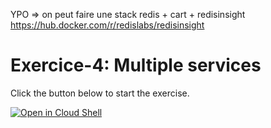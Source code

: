 YPO => on peut faire une stack redis + cart + redisinsight 
https://hub.docker.com/r/redislabs/redisinsight

# Exercice-4: Multiple services

Click the button below to start the exercise.

[![Open in Cloud Shell](https://gstatic.com/cloudssh/images/open-btn.svg)](https://shell.cloud.google.com/cloudshell/open?cloudshell_git_repo=https://github.com/WeScale/kubernetes-formation&cloudshell_tutorial=tutorial.md&show=ide%2Cterminal&cloudshell_git_branch=master&cloudshell_workspace=Day-1/exercise-4/)
